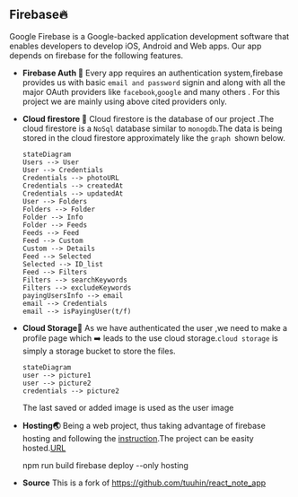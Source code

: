## Firebase🔥

Google Firebase is a Google-backed application development software that enables developers to develop iOS, Android and Web apps. Our app depends on firebase for the following features.

- **Firebase Auth 🦸**
  Every app requires an authentication system,firebase provides us with basic `email and password` signin and along with all the major OAuth providers like `facebook`,`google` and many others .
  For this project we are mainly using above cited providers only.

- **Cloud firestore 🧮**
  Cloud firestore is the database of our project .The cloud firestore is a `NoSql` database similar to `monogdb`.The data is being stored in the cloud firestore approximately like the `graph `shown below.

  ```mermaid
  stateDiagram
  Users --> User
  User --> Credentials
  Credentials --> photoURL
  Credentials --> createdAt
  Credentials --> updatedAt
  User --> Folders
  Folders --> Folder
  Folder --> Info
  Folder --> Feeds
  Feeds --> Feed
  Feed --> Custom
  Custom --> Details
  Feed --> Selected
  Selected --> ID_list
  Feed --> Filters
  Filters --> searchKeywords
  Filters --> excludeKeywords
  payingUsersInfo --> email
  email --> Credentials
  email --> isPayingUser(t/f)
  ```

- **Cloud Storage🏪**
  As we have authenticated the user ,we need to make a profile page which ➡️ leads to the use cloud storage.`cloud storage` is simply a storage bucket to store the files.
  ```mermaid
  stateDiagram
  user --> picture1
  user --> picture2
  credentials --> picture2
  ```
  The last saved or added image is used as the user image
- **Hosting🌏**
  Being a web project, thus taking advantage of firebase hosting and following the [instruction](https://firebase.google.com/docs/hosting/quickstart).The project can be easity hosted.[URL](https://notify-b3141.web.app/)

  npm run build
  firebase deploy --only hosting

- **Source**
  This is a fork of https://github.com/tuuhin/react_note_app